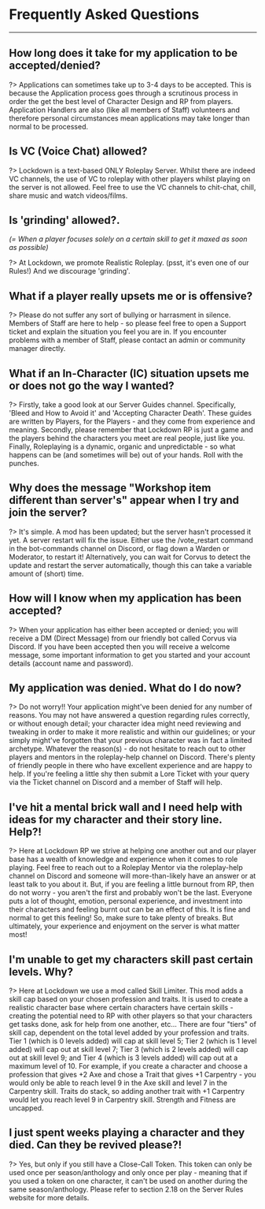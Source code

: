 # Frequently Asked Questions
---

## How long does it take for my application to be accepted/denied?

?> Applications can sometimes take up to 3-4 days to be accepted. This is because the Application process goes through a
scrutinous process in order the get the best level of Character Design and RP from players. Application Handlers are
also (like all members of Staff) volunteers and therefore personal circumstances mean applications may take longer than
normal to be processed.

## Is VC (Voice Chat) allowed?

?> Lockdown is a text-based ONLY Roleplay Server. Whilst there are indeed VC channels, the use of VC to roleplay with
other players whilst playing on the server is not allowed. Feel free to use the VC channels to chit-chat, chill, share
music and watch videos/films.

## Is 'grinding' allowed?.

*(= When a player focuses solely on a certain skill to get it maxed as soon as possible)*

?> At Lockdown, we promote Realistic Roleplay. (psst, it's even one of our Rules!) And we discourage 'grinding'.

## What if a player really upsets me or is offensive?

?> Please do not suffer any sort of bullying or harrasment in silence. Members of Staff are here to help - so please
feel free to open a Support ticket and explain the situation you feel you are in. If you encounter problems with a
member of Staff, please contact an admin or community manager directly.

## What if an In-Character (IC) situation upsets me or does not go the way I wanted?

?> Firstly, take a good look at our Server Guides channel. Specifically, 'Bleed and How to Avoid it' and 'Accepting
Character Death'. These guides are written by Players, for the Players - and they come from experience and meaning.
Secondly, please remember that Lockdown RP is just a game and the players behind the characters you meet are real
people, just like you. Finally, Roleplaying is a dynamic, organic and unpredictable - so what happens can be (and
sometimes will be) out of your hands. Roll with the punches.

## Why does the message "Workshop item different than server's" appear when I try and join the server?

?> It's simple. A mod has been updated; but the server hasn't processed it yet. A server restart will fix the issue.
Either use the /vote_restart command in the bot-commands channel on Discord, or flag down a Warden or Moderator, to
restart it! Alternatively, you can wait for Corvus to detect the update and restart the server automatically, though
this can take a variable amount of (short) time.

## How will I know when my application has been accepted?

?> When your application has either been accepted or denied; you will receive a DM (Direct Message) from our friendly
bot called Corvus via Discord. If you have been accepted then you will receive a welcome message, some important
information to get you started and your account details (account name and password).

## My application was denied. What do I do now?

?> Do not worry!! Your application might've been denied for any number of reasons. You may not have answered a question
regarding rules correctly, or without enough detail; your character idea might need reviewing and tweaking in order to
make it more realistic and within our guidelines; or your simply might've forgotten that your previous character was in
fact a limited archetype. Whatever the reason(s) - do not hesitate to reach out to other players and mentors in the
roleplay-help channel on Discord. There's plenty of friendly people in there who have excellent experience and are happy
to help. If you're feeling a little shy then submit a Lore Ticket with your query via the Ticket channel on Discord and
a member of Staff will help.

## I've hit a mental brick wall and I need help with ideas for my character and their story line. Help?!

?> Here at Lockdown RP we strive at helping one another out and our player base has a wealth of knowledge and experience
when it comes to role playing. Feel free to reach out to a Roleplay Mentor via the roleplay-help channel on Discord and
someone will more-than-likely have an answer or at least talk to you about it. But, if you are feeling a little burnout
from RP, then do not worry - you aren't the first and probably won't be the last. Everyone puts a lot of thought,
emotion, personal experience, and investment into their characters and feeling burnt out can be an effect of this. It is
fine and normal to get this feeling! So, make sure to take plenty of breaks. But ultimately, your experience and
enjoyment on the server is what matter most!

## I'm unable to get my characters skill past certain levels. Why?

?> Here at Lockdown we use a mod called Skill Limiter. This mod adds a skill cap based on your chosen profession and
traits. It is used to create a realistic character base where certain characters have certain skills - creating the
potential need to RP with other players so that your characters get tasks done, ask for help from one another, etc...
There are four "tiers" of skill cap, dependent on the total level added by your profession and traits. Tier 1 (which is
0 levels added) will cap at skill level 5; Tier 2 (which is 1 level added) will cap out at skill level 7; Tier 3 (which
is 2 levels added) will cap out at skill level 9; and Tier 4 (which is 3 levels added) will cap out at a maximum level
of 10.
For example, if you create a character and choose a profession that gives +2 Axe and chose a Trait that gives +1
Carpentry - you would only be able to reach level 9 in the Axe skill and level 7 in the Carpentry skill. Traits do
stack, so adding another trait with +1 Carpentry would let you reach level 9 in Carpentry skill.
Strength and Fitness are uncapped.

## I just spent weeks playing a character and they died. Can they be revived please?!

?> Yes, but only if you still have a Close-Call Token. This token can only be used once per season/anthology and only
once per play - meaning that if you used a token on one character, it can't be used on another during the same
season/anthology. Please refer to section 2.18 on the Server Rules website for more details.